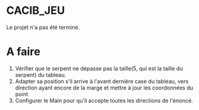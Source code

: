 # CACIB_JEU
Le projet n'a pas été terminé.

# A faire
1. Vérifier que le serpent ne dépasse pas la taille(5, qui est la taille du serpent) du tableau.
2. Adapter sa position s'il arrive à l'avant dernière case du tableau, vers direction ayant encore de la marge et mettre à jour les coordonnées du point
3. Configurer le Main pour qu'il accepte toutes les directions de l'énoncé.
